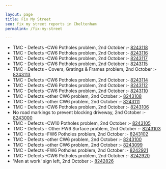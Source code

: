 ```yaml
---

layout: page
title: Fix My Street
seo: fix my street reports in Cheltenham
permalink: /fix-my-street

---
```


<!-- fix_marker starts -->

- TMC - Defects -CW6 Potholes  problem, 2nd October :- [8243118](https://www.fixmystreet.com/report/8243118)
- TMC - Defects -CW6 Potholes  problem, 2nd October :- [8243116](https://www.fixmystreet.com/report/8243116)
- TMC - Defects -CW6 Potholes  problem, 2nd October :- [8243117](https://www.fixmystreet.com/report/8243117)
- TMC - Defects -CW6 Potholes  problem, 2nd October :- [8243115](https://www.fixmystreet.com/report/8243115)
- TMC - Defects - Covers, Gratings & Frames problem, 2nd October :- [8243113](https://www.fixmystreet.com/report/8243113)
- TMC - Defects -CW6 Potholes  problem, 2nd October :- [8243114](https://www.fixmystreet.com/report/8243114)
- TMC - Defects -CW6 Potholes  problem, 2nd October :- [8243112](https://www.fixmystreet.com/report/8243112)
- TMC - Defects -CW6 Potholes  problem, 2nd October :- [8243110](https://www.fixmystreet.com/report/8243110)
- TMC - Defects -other CW6 problem, 2nd October :- [8243108](https://www.fixmystreet.com/report/8243108)
- TMC - Defects -other CW6 problem, 2nd October :- [8243111](https://www.fixmystreet.com/report/8243111)
- TMC - Defects -CW6 Potholes  problem, 2nd October :- [8243106](https://www.fixmystreet.com/report/8243106)
- No road markings to prevent blocking driveway, 2nd October :- [8243000](https://www.fixmystreet.com/report/8243000)
- TMC - Defects -CW10 Potholes problem, 2nd October :- [8243105](https://www.fixmystreet.com/report/8243105)
- TMC - Defects - Other FW6  Surface problem, 2nd October :- [8243103](https://www.fixmystreet.com/report/8243103)
- TMC - Defects -FW6 Potholes problem, 2nd October :- [8243102](https://www.fixmystreet.com/report/8243102)
- TMC - Defects -other CW6 problem, 2nd October :- [8243100](https://www.fixmystreet.com/report/8243100)
- TMC - Defects -other CW6 problem, 2nd October :- [8243099](https://www.fixmystreet.com/report/8243099)
- TMC - Defects -FW6 Potholes problem, 2nd October :- [8242921](https://www.fixmystreet.com/report/8242921)
- TMC - Defects -CW6 Potholes  problem, 2nd October :- [8242920](https://www.fixmystreet.com/report/8242920)
- 'Men at work' sign left, 2nd October :- [8242826](https://www.fixmystreet.com/report/8242826)

<!-- fix_marker ends -->
